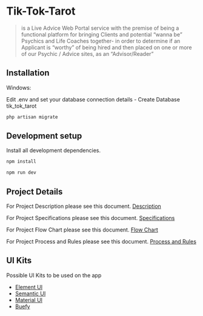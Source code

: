 # Tik-Tok-Tarot
> is a Live Advice Web Portal service with the premise of being a functional platform for bringing Clients and potential “wanna be” Psychics and Life Coaches together- in order to determine if an Applicant is “worthy” of being hired and then placed on one or more of our Psychic / Advice sites, as an “Advisor/Reader”

## Installation

Windows:

Edit .env and set your database connection details - Create Database tik_tok_tarot

```sh
php artisan migrate
```

## Development setup

Install all development dependencies.

```sh
npm install
```

```sh
npm run dev
```
## Project Details

For Project Description please see this document. [Description][description]

For Project Specifications please see this document. [Specifications][link]

For Project Flow Chart please see this document. [Flow Chart][flowchart]

For Project Process and Rules please see this document. [Process and Rules][rules]

## UI Kits

Possible UI Kits to be used on the app
- [Element UI][element]
- [Semantic UI][semantic]
- [Material UI][material]
- [Buefy][buefy]

<!-- Markdown link & img dfn's -->
[link]: https://docs.google.com/document/d/1yqiiCBbh9_vJLe4zHz2Oht07Kw_gRNE75OM1tlPb-Xo/edit
[rules]: https://docs.google.com/document/d/19iAhflZ51-87aobwmWMr2puzq9Ac45QVOBzR86aTsdY/edit
[flowchart]: https://docs.google.com/document/d/1Dtvwonefoy76mORi7fkVwsTgfcd353aI_HZ_Qw8rdds/edit
[description]: https://docs.google.com/document/d/1gNFYfdJIXq_8yYP7KEBTJN1R-ResAZXxwfLTJa1nZMU/edit
[buefy]: https://buefy.org/
[semantic]: https://semantic-ui-vue.github.io/#/
[material]: https://vuematerial.io/
[element]: https://element.eleme.io/#/en-US
